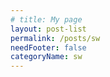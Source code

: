 ```yaml
---
# title: My page
layout: post-list
permalink: /posts/sw
needFooter: false
categoryName: sw
---
```


<link rel="stylesheet" href="/assets/css/layouts/post-list.css" />

<!-- TODO: pagination -->
